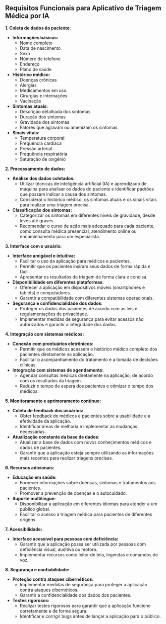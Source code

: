 ## Requisitos Funcionais para Aplicativo de Triagem Médica por IA

**1. Coleta de dados do paciente:**

* **Informações básicas:**
    * Nome completo
    * Data de nascimento
    * Sexo
    * Número de telefone
    * Endereço
    * Plano de saúde
* **Histórico médico:**
    * Doenças crônicas
    * Alergias
    * Medicamentos em uso
    * Cirurgias e internações
    * Vacinação
* **Sintomas atuais:**
    * Descrição detalhada dos sintomas
    * Duração dos sintomas
    * Gravidade dos sintomas
    * Fatores que agravam ou amenizam os sintomas
* **Sinais vitais:**
    * Temperatura corporal
    * Frequência cardíaca
    * Pressão arterial
    * Frequência respiratória
    * Saturação de oxigênio

**2. Processamento de dados:**

* **Análise dos dados coletados:**
    * Utilizar técnicas de inteligência artificial (IA) e aprendizado de máquina para analisar os dados do paciente e identificar padrões que possam indicar a causa dos sintomas.
    * Considerar o histórico médico, os sintomas atuais e os sinais vitais para realizar uma triagem precisa.
* **Classificação dos sintomas:**
    * Categorizar os sintomas em diferentes níveis de gravidade, desde leves até graves.
    * Recomendar o curso de ação mais adequado para cada paciente, como consulta médica presencial, atendimento online ou encaminhamento para um especialista.

**3. Interface com o usuário:**

* **Interface amigável e intuitiva:**
    * Facilitar o uso da aplicação para médicos e pacientes.
    * Permitir que os pacientes insiram seus dados de forma rápida e fácil.
    * Apresentar os resultados da triagem de forma clara e concisa.
* **Disponibilidade em diferentes plataformas:**
    * Oferecer a aplicação em dispositivos móveis (smartphones e tablets) e computadores.
    * Garantir a compatibilidade com diferentes sistemas operacionais.
* **Segurança e confidencialidade dos dados:**
    * Proteger os dados dos pacientes de acordo com as leis e regulamentações de privacidade.
    * Implementar medidas de segurança para evitar acessos não autorizados e garantir a integridade dos dados.

**4. Integração com sistemas médicos:**

* **Conexão com prontuários eletrônicos:**
    * Permitir que os médicos acessem o histórico médico completo dos pacientes diretamente na aplicação.
    * Facilitar o acompanhamento do tratamento e a tomada de decisões clínicas.
* **Integração com sistemas de agendamento:**
    * Agendar consultas médicas diretamente na aplicação, de acordo com os resultados da triagem.
    * Reduzir o tempo de espera dos pacientes e otimizar o tempo dos médicos.

**5. Monitoramento e aprimoramento contínuo:**

* **Coleta de feedback dos usuários:**
    * Obter feedback de médicos e pacientes sobre a usabilidade e a efetividade da aplicação.
    * Identificar áreas de melhoria e implementar as mudanças necessárias.
* **Atualização constante da base de dados:**
    * Atualizar a base de dados com novos conhecimentos médicos e dados de pacientes.
    * Garantir que a aplicação esteja sempre utilizando as informações mais recentes para realizar triagens precisas.

**6. Recursos adicionais:**

* **Educação em saúde:**
    * Fornecer informações sobre doenças, sintomas e tratamentos aos pacientes.
    * Promover a prevenção de doenças e o autocuidado.
* **Suporte multilíngue:**
    * Disponibilizar a aplicação em diferentes idiomas para atender a um público global.
    * Facilitar o acesso à triagem médica para pacientes de diferentes origens.

**7. Acessibilidade:**

* **Interface acessível para pessoas com deficiência:**
    * Garantir que a aplicação possa ser utilizada por pessoas com deficiência visual, auditiva ou motora.
    * Implementar recursos como leitor de tela, legendas e comandos de voz.

**8. Segurança e confiabilidade:**

* **Proteção contra ataques cibernéticos:**
    * Implementar medidas de segurança para proteger a aplicação contra ataques cibernéticos.
    * Garantir a confidencialidade dos dados dos pacientes.
* **Testes rigorosos:**
    * Realizar testes rigorosos para garantir que a aplicação funcione corretamente e de forma segura.
    * Identificar e corrigir bugs antes de lançar a aplicação para o público.
